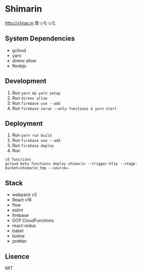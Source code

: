 # Shimarin

http://s1mar.in 買っちった

## System Dependencies

- gcloud
- yarn
- direnv allow
- Nodejs

## Development

1. Run `yarn && yarn setup`
2. Run `direnv allow`
3. Run `firebase use --add`
4. Run `firebase serve --only functions & yarn start`

## Deployment

1. Run `yarn run build`
2. Run `firebase use --add`
3. Run `firebase deploy`
4. Run

```
cd functions
gcloud beta functions deploy shimarin --trigger-http --stage-bucket=shimarin_tmp --source=.
```

## Stack

- webpack v3
- React v16
- flow
- eslint
- firebase
- GCP CloudFunctions
- react-redux
- babel
- bulma
- prettier

## Lisence

MIT
